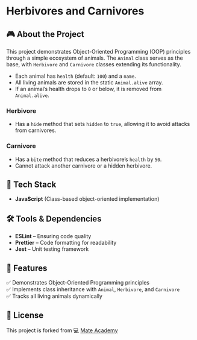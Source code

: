 # Herbivores and Carnivores

## 🎮 About the Project
This project demonstrates Object-Oriented Programming (OOP) principles through a simple ecosystem of animals. The `Animal` class serves as the base, with `Herbivore` and `Carnivore` classes extending its functionality. 

- Each animal has `health` (default: `100`) and a `name`.
- All living animals are stored in the static `Animal.alive` array.
- If an animal’s health drops to `0` or below, it is removed from `Animal.alive`.

### Herbivore  
- Has a `hide` method that sets `hidden` to `true`, allowing it to avoid attacks from carnivores.

### Carnivore  
- Has a `bite` method that reduces a herbivore’s `health` by `50`.
- Cannot attack another carnivore or a hidden herbivore.

## 🚀 Tech Stack
- **JavaScript** (Class-based object-oriented implementation)

## 🛠️ Tools & Dependencies
- **ESLint** – Ensuring code quality
- **Prettier** – Code formatting for readability
- **Jest** – Unit testing framework

## 📌 Features
✅ Demonstrates Object-Oriented Programming principles  
✅ Implements class inheritance with `Animal`, `Herbivore`, and `Carnivore`  
✅ Tracks all living animals dynamically  

## 📜 License
This project is forked from 💻 [Mate Academy](https://github.com/mate-academy/js_herbivores_and_carnivores)

